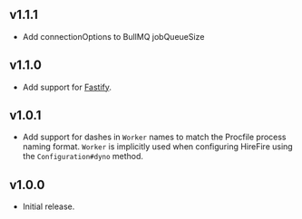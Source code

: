 ## v1.1.1

- Add connectionOptions to BullMQ jobQueueSize

## v1.1.0

- Add support for [Fastify](https://fastify.dev).

## v1.0.1

- Add support for dashes in `Worker` names to match the Procfile process naming format. `Worker` is implicitly used when configuring HireFire using the `Configuration#dyno` method.

## v1.0.0

- Initial release.
